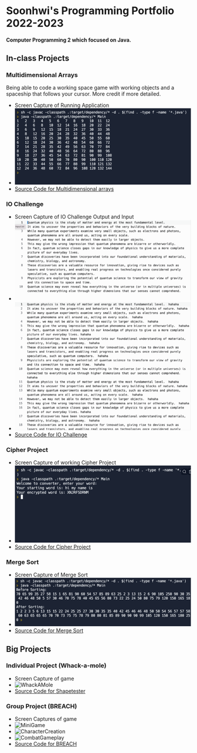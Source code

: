 # Soonhwi's Programming Portfolio 2022-2023
#### Computer Programming 2 which focused on Java.

## In-class Projects

### Multidimensional Arrays
Being able to code a working space game with working objects and a spaceship that follows your cursor. More credit if more detailed. 
* Screen Capture of Running Application
* ![Multidimensional Arrays](https://github.com/Sun-Punks/Portfolio/blob/gh-pages/images/Screen%20Shot%202023-05-31%20at%207.40.01%20AM.png)
* [Source Code for Multidimensional arrays](https://github.com/Sun-Punks/Portfolio/blob/gh-pages/src/multidimensional-arrays.zip) 

### IO Challenge
* Screen Capture of IO Challenge Output and Input
* ![Input](https://github.com/Sun-Punks/Portfolio/blob/gh-pages/images/Screen%20Shot%202023-05-31%20at%208.15.00%20AM.png)
* ![Output](https://github.com/Sun-Punks/Portfolio/blob/gh-pages/images/Screen%20Shot%202023-05-31%20at%208.14.55%20AM.png)
* [Source Code for IO Challenge](https://github.com/Sun-Punks/Portfolio/blob/gh-pages/src/IOChallenge.zip)

### Cipher Project
* Screen Capture of working Cipher Project
* ![CipherProject](https://github.com/Sun-Punks/Portfolio/blob/gh-pages/images/Screen%20Shot%202023-05-31%20at%208.12.03%20AM.png)
* [Source Code for Cipher Project](https://github.com/Sun-Punks/Portfolio/blob/gh-pages/src/Cipher-Project.zip)

### Merge Sort
* Screen Capture of Merge Sort
* ![MergeSort](https://github.com/Sun-Punks/Portfolio/blob/gh-pages/images/Screen%20Shot%202023-05-31%20at%208.22.13%20AM.png)
* [Source Code for Merge Sort](https://github.com/Sun-Punks/Portfolio/blob/gh-pages/src/Merge-Sort.zip)

## Big Projects

### Individual Project (Whack-a-mole)
* Screen Capture of game
* ![WhackAMole]()
* [Source Code for Shapetester]()

### Group Project (BREACH)
* Screen Captures of game
* ![MiniGame]()
* ![CharacterCreation]()
* ![CombatGameplay]()
* [Source Code for BREACH](https://github.com/Sun-Punks/Portfolio/blob/gh-pages/src/RPG_Group_Project-main.zip)
